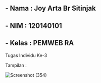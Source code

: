 ## - Nama  : Joy Arta Br Sitinjak
## - NIM   : 120140101
## - Kelas : PEMWEB RA

Tugas Individu Ke-3

Tampilan :

![Screenshot (354)](https://user-images.githubusercontent.com/100962621/199785256-8f7f2425-0a98-4996-9349-02d75922a3f1.png)


